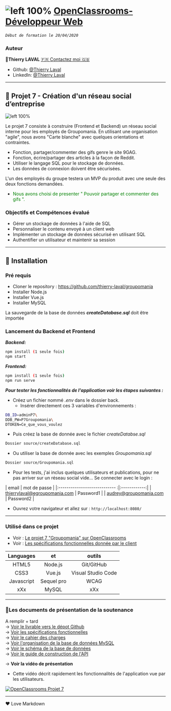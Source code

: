 # ![left 100%](https://github.com/thierry-laval/archives/blob/master/images/Logo_OpenClassrooms.png?raw=true) [OpenClassrooms-Développeur Web](https://openclassrooms.com/fr/paths/185-developpeur-web)

_`Début de formation le 20/04/2020`_

### Auteur

👤**Thierry LAVAL** [🇫🇷 Contactez moi 🇬🇧](<thierrylaval@gmx.com>)

* Github: [@Thierry Laval](https://github.com/thierry-laval)
* LinkedIn: [@Thierry Laval](https://www.linkedin.com/in/thierry-laval)

***

## 📎 Projet 7 - Création d'un réseau social d’entreprise

![left 100%](https://github.com/thierry-laval/archives/blob/master/images/logo-groupomania-red.png?raw=true)

Le projet 7 consiste à construire  (Frontend et Backend) un réseau social interne pour les employés de Groupomania. En utilisant une organisation "agile", nous avons "Carte blanche" avec quelques orientations et contraintes.

* Fonction, partager/commenter des gifs genre le site 9GAG.
* Fonction, écrire/partager des articles à la façon de Reddit.
* Utiliser le langage SQL pour le stockage de données.
* Les données de connexion doivent être sécurisées.

L'un des employés du groupe testera un MVP du produit avec une seule des deux fonctions demandées.

* <span style="color:green">Nous avons choisi de presenter " Pouvoir partager et commenter des gifs ".</span>

### Objectifs et Compétences évalué

* Gérer un stockage de données à l'aide de SQL
* Personnaliser le contenu envoyé à un client web
* Implémenter un stockage de données sécurisé en utilisant SQL
* Authentifier un utilisateur et maintenir sa session

***

## 🔨 Installation

### Pré requis

* Cloner le repository : <https://github.com/thierry-laval/groupomania>
* Installer Node.js
* Installer Vue.js
* Installer MySQL

La sauvegarde de la base de données ***createDatabase.sql*** doit être importée

### Lancement du Backend et Frontend

***Backend:***

```bash
npm install (1 seule fois)
npm start
```

***Frontend:***

```bash
npm install (1 seule fois)
npm run serve
```

***Pour tester les fonctionnalités de l'application voir les étapes suivantes :***

* Créez un fichier nommé *.env* dans le dossier back.
  * Insérer directement ces 3 variables d'environnements :

```bash
DB_ID=adminP7\
DDB_PW=P7Groupomania\
DTOKEN=Ce_que_vous_voulez
```

* Puis créez la base de donnée avec le fichier *createDatabse.sql*

```bash
Dossier source/createDatabase.sql
```

* Ou utiliser la base de donnée avec les exemples *Groupomania.sql*

```bash
Dossier source/Groupomania.sql
```

* Pour les tests, j'ai inclus quelques utilisateurs et publications, pour ne pas arriver sur un réseau social vide... Se connecter avec le login :

|               email           | mot de passe |
|:---------------------------- :|:------------:|
| thierrylaval@egroupomania.com |  Password1   |
| audrey@groupomania.com        |  Password2   |

* Ouvrez votre navigateur et allez sur : `http://localhost:8080/`

***

### Utilisé dans ce projet

* Voir : [Le projet 7 "Groupomania" sur OpenClassrooms](https://openclassrooms.com/fr/paths/185/projects/677/assignment "Cliquez pour voir le projet")
* Voir : [Les spécifications fonctionnelles donnée par le client](documents/spécifications_fonctionnelles.pdf)

| Languages       | et              | outils             |
| :-------------: |:--------------: | :-----------------:|
| HTML5           | Node.js         | Git/GitHub         |
| CSS3            | Vue.js          | Visual Studio Code |
| Javascript      | Sequel pro      | WCAG               |
|    xXx          | MySQL           |        xXx         |

***

### 🚦Les documents de présentation de la soutenance

A remplir + tard<br>
→ [Voir le livrable vers le dépot Github](https://drive.google.com/file/d/1uRs-CGkFYUx9aoAnSZMdF7mUoGSN-t35/view?usp=sharing)\
→ [Voir les spécifications fonctionnelles](https://drive.google.com/file/d/1ogmYbvEXu72UdZ3kIGqS7rJgWEMv30YE/view?usp=sharing)\
→ [Voir le cahier des charges](https://drive.google.com/file/d/1dLUPhbu7G1aJtyz3LPYVS6XStUyvMCpL/view?usp=sharing)\
→ [Voir l'organisation de la base de données MySQL](https://drive.google.com/file/d/1SNtf7pPg3a2kWflZROxpeMX-NJnrykRu/view?usp=sharing)\
→ [Voir le schéma de la base de données](https://drive.google.com/file/d/1x9Ij7Php1TV7sR6mw1ewIZkfhcFOtdhG/view?usp=sharing)\
→ [Voir le guide de construction de l'API](https://drive.google.com/file/d/1QzZhmv7O77IIF2w31jnmaJLWrVmVJupB/view?usp=sharing)

→ **Voir la vidéo de présentation**

* Cette vidéo décrit rapidement les fonctionnalités de l'application vue par les utilisateurs.

[![OpenClassrooms Projet 7](http://img.youtube.com/vi/kXClhebVLUw/0.jpg)](http://www.youtube.com/watch?feature=player_embedded&v=kXClhebVLUw "Visionnez sur YouTube")

***
&hearts; Love Markdown
